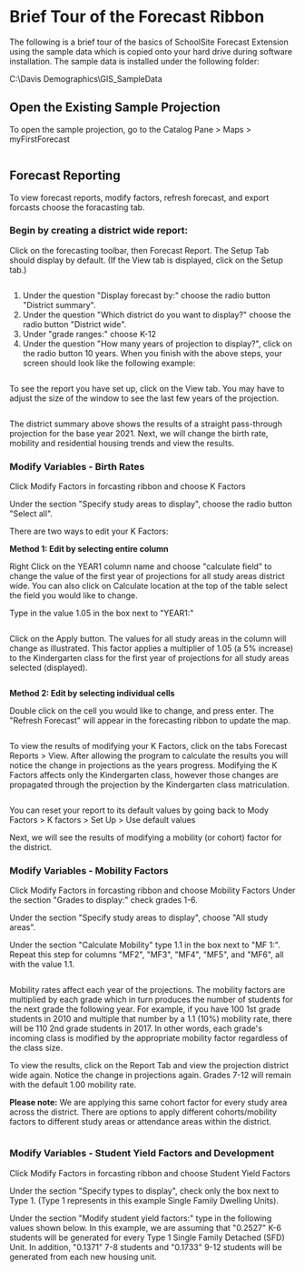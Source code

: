 # Brief Tour of the Forecast Ribbon
The following is a brief tour of the basics of SchoolSite Forecast Extension using the sample data which is copied onto your hard drive during software installation. The sample data is installed under the following folder:

 

C:\Davis Demographics\GIS_SampleData

## Open the Existing Sample Projection
To open the sample projection, go to the Catalog Pane > Maps > myFirstForecast

![]()

## Forecast Reporting
To view forecast reports, modify factors, refresh forecast, and export forcasts choose the foracasting tab.

### Begin by creating a district wide report:
Click on the forecasting toolbar, then Forecast Report. The Setup Tab should display by default. (If the View tab is displayed, click on the Setup tab.)

![]()
1. Under the question "Display forecast by:" choose the radio button "District summary".
2. Under the question "Which district do you want to display?" choose the radio button "District wide".
3. Under "grade ranges:" choose K-12
4. Under the question "How many years of projection to display?", click on the radio button 10 years.
When you finish with the above steps, your screen should look like the following example:

![]()

To see the report you have set up, click on the View tab.  You may have to adjust the size of the window to see the last few years of the projection.

![]()

The district summary above shows the results of a straight pass-through projection for the base year 2021.  Next, we will change the birth rate, mobility and residential housing trends and view the results.

### Modify Variables - Birth Rates
Click Modify Factors in forcasting ribbon and choose K Factors


Under the section "Specify study areas to display", choose the radio button "Select all".

 

There are two ways to edit  your K Factors:

**Method 1: Edit by selecting entire column**

 
Right Click on the YEAR1 column name and choose "calculate field" to change the value of the first year of projections for all study areas district wide. You can also click on Calculate location at the top of the table select the field you would like to change. 

Type in the value 1.05 in the box next to "YEAR1:"

![]()

Click on the Apply button. The values for all study areas in the column will change as illustrated.  This factor applies a multiplier of 1.05 (a 5% increase) to the Kindergarten class for the first year of projections for all study areas selected (displayed).

![]()

**Method 2: Edit by selecting individual cells**

 Double click on the cell you would like to change, and press enter. The "Refresh Forecast" will appear in the forecasting ribbon to update the map.
 
 ![]()
 
 To view the results of modifying your K Factors, click on the tabs Forecast Reports > View. After allowing the program to calculate the results you will notice the change in projections as the years progress.  Modifying the K Factors affects only the Kindergarten class, however those changes are propagated through the projection by the Kindergarten class matriculation.

![]()

You can reset your report to its default values by going back to Mody Factors > K factors > Set Up > Use default values

 

Next, we will see the results of modifying a mobility (or cohort) factor for the district.
 
### Modify Variables - Mobility Factors
Click Modify Factors in forcasting ribbon and choose Mobility Factors
Under the section "Grades to display:" check grades 1-6.

 

Under the section "Specify study areas to display", choose "All study areas".

Under the section "Calculate Mobility" type 1.1 in the box next to "MF 1:". Repeat this step for columns "MF2", "MF3", "MF4", "MF5", and "MF6", all with the value 1.1.

![]()

Mobility rates affect each year of the projections.  The mobility factors are multiplied by each grade which in turn produces the number of students for the next grade the following year. For example, if you have 100 1st grade students in 2010 and multiple that number by a 1.1 (10%) mobility rate, there will be 110 2nd grade students in 2017. In other words, each grade's incoming class is modified by the appropriate mobility factor regardless of the class size.

 

To view the results, click on the Report Tab and view the projection district wide again.  Notice the change in projections again. Grades 7-12 will remain with the default 1.00 mobility rate.

 
**Please note:** We are applying this same cohort factor for every study area across the district.  There are options to apply different cohorts/mobility factors to different study areas or attendance areas within the district.

![]()

### Modify Variables - Student Yield Factors and Development
Click Modify Factors in forcasting ribbon and choose Student Yield Factors

Under the section "Specify types to display", check only the box next to Type 1. (Type 1 represents in this example Single Family Dwelling Units).

 
Under the section "Modify student yield factors:" type in the following values shown below. In this example, we are assuming that "0.2527" K-6 students will be generated for every Type 1 Single Family Detached (SFD) Unit.  In addition, "0.1371" 7-8 students and "0.1733" 9-12 students will be generated from each new housing unit.

![]()

